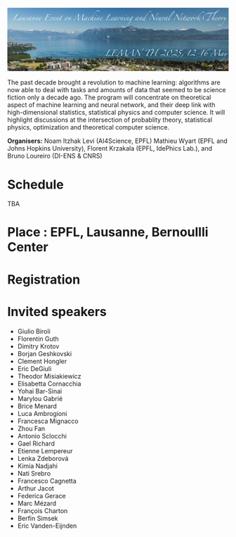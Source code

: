 ![program](lemanTh.jpg)

The past decade brought a revolution to machine learning: algorithms are now able to deal with tasks and amounts of data that seemed to be science fiction only a decade ago. The program will concentrate on theoretical aspect of machine learning and neural network, and their deep link with high-dimensional statistics, statistical physics and computer science. It will highlight discussions at the intersection of probablity theory, statistical physics, optimization and theoretical computer science.

__Organisers:__  Noam Itzhak Levi (AI4Science, EPFL) Mathieu Wyart (EPFL and Johns Hopkins University), Florent Krzakala (EPFL, IdePhics Lab.), and Bruno Loureiro (DI-ENS & CNRS)

# Schedule

TBA

# Place : EPFL, Lausanne, Bernoullli Center </a>

# Registration

# Invited speakers

- Giulio Biroli
- Florentin Guth
- Dimitry Krotov
- Borjan Geshkovski
- Clement Hongler
- Eric DeGiuli
- Theodor Misiakiewicz
- Elisabetta Cornacchia
- Yohai Bar-Sinai
- Marylou Gabrié
- Brice Menard
- Luca Ambrogioni
- Francesca Mignacco
- Zhou Fan
- Antonio Sclocchi
- Gael Richard
- Etienne Lempereur
- Lenka Zdeborová
- Kimia Nadjahi
- Nati Srebro
- Francesco Cagnetta
- Arthur Jacot
- Federica Gerace
- Marc Mézard
- François Charton
- Berfin Simsek
- Eric Vanden-Eijnden
